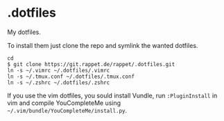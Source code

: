 # .dotfiles

My dotfiles.

To install them just clone the repo and symlink the wanted dotfiles.

```
cd
$ git clone https://git.rappet.de/rappet/.dotfiles.git
ln -s ~/.vimrc ~/.dotfiles/.vimrc
ln -s ~/.tmux.conf ~/.dotfiles/.tmux.conf
ln -s ~/.zshrc ~/.dotfiles/.zshrc
```

If you use the vim dotfiles, you sould install Vundle, run `:PluginInstall`
in vim and compile YouCompleteMe using `~/.vim/bundle/YouCompleteMe/install.py`.
